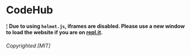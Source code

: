 # CodeHub
[!](https://travis-ci.com/github/MiguelCodes/CodeHub)
**Due to using `helmet.js`, iframes are disabled. Please use a new window to load the website if you are on [repl.it](https://repl.it).**

###### *Copyrighted [MIT]*
